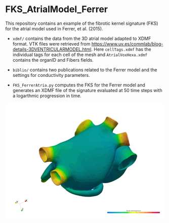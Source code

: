 # FKS_AtrialModel_Ferrer
This repository contains an example of the fibrotic kernel signature (FKS) for the atrial model used in Ferrer, et al. (2015). 

- ```xdmf/``` contains the data from the 3D atrial model adapted to XDMF format. VTK files were retrieved from https://www.uv.es/commlab/blog-details-3DVENTRICULARMODEL.html. Here ```cellTags.xdmf``` has the individual tags for each cell of the mesh and ```AtrialVoxHexa.xdmf``` contains the organID and Fibers fields.

- ```biblio/``` contains two publications related to the Ferrer model and the settings for conductivity parameters.

- ```FKS_FerrerAtria.py``` computes the FKS for the Ferrer model and generates an XDMF file of the signature evaluated at 50 time steps with a logarthmic progression in time.

![Alt Text](https://github.com/tbanduc/FKS_AtrialModel_Ferrer/blob/main/FKS_example.gif)
